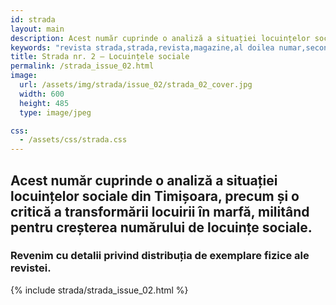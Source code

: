 ```yaml
---
id: strada
layout: main
description: Acest număr cuprinde o analiză a situației locuințelor sociale din Timișoara, precum și o critică a transformării locuirii în marfă, militând pentru creșterea numărului de locuințe sociale.
keywords: "revista strada,strada,revista,magazine,al doilea numar,second issue,social housing,public housing,casi sociale, locuinte sociale, marginalizare, periferizare"
title: Strada nr. 2 — Locuințele sociale
permalink: /strada_issue_02.html
image:
  url: /assets/img/strada/issue_02/strada_02_cover.jpg
  width: 600
  height: 485
  type: image/jpeg

css:
  - /assets/css/strada.css
---
```


<div class="strada-title-wrap">
  <h2>
    Acest număr cuprinde o analiză a situației locuințelor sociale din Timișoara, precum și o critică a transformării locuirii în marfă, militând pentru creșterea numărului de locuințe sociale.
  </h2>
  <h3>
    Revenim cu detalii privind distribuția de exemplare fizice ale revistei.
  </h3>
</div>

{% include strada/strada_issue_02.html %}
